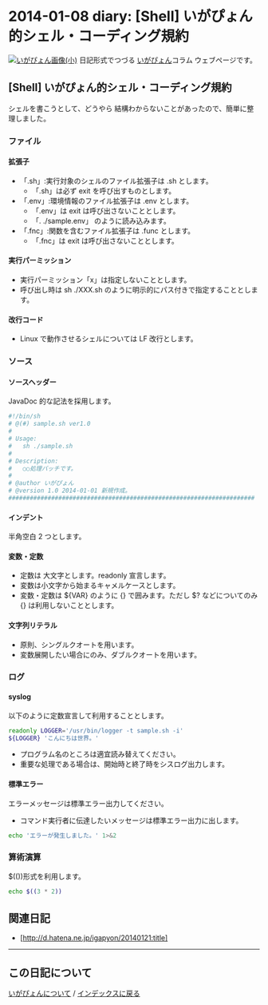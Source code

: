 2014-01-08 diary: [Shell] いがぴょん的シェル・コーディング規約
=====================================================================================================
[![いがぴょん画像(小)](https://igapyon.github.io/diary/images/iga200306s.jpg "いがぴょん")](https://igapyon.github.io/diary/memo/memoigapyon.html) 日記形式でつづる [いがぴょん](https://igapyon.github.io/diary/memo/memoigapyon.html)コラム ウェブページです。

## [Shell] いがぴょん的シェル・コーディング規約

シェルを書こうとして、どうやら 結構わからないことがあったので、簡単に整理しました。

### ファイル


#### 拡張子

* 「.sh」:実行対象のシェルのファイル拡張子は .sh とします。
  * 「.sh」は必ず exit を呼び出すものとします。
* 「.env」:環境情報のファイル拡張子は .env とします。
  * 「.env」は exit は呼び出さないこととします。
  * 「. ./sample.env」 のように読み込みます。
* 「.fnc」:関数を含むファイル拡張子は .func とします。
  * 「.fnc」は exit は呼び出さないこととします。

#### 実行パーミッション

* 実行パーミッション「x」は指定しないこととします。
* 呼び出し時は sh ./XXX.sh のように明示的にパス付きで指定することとします。

#### 改行コード

* Linux で動作させるシェルについては LF 改行とします。


### ソース


#### ソースヘッダー

JavaDoc 的な記法を採用します。

```sh
#!/bin/sh
# @(#) sample.sh ver1.0
#
# Usage:
#   sh ./sample.sh
#
# Description:
#   ○○処理バッチです。
#
# @author いがぴょん
# @version 1.0 2014-01-01 新規作成。
#####################################################################
```


#### インデント

半角空白 2 つとします。


#### 変数・定数

* 定数は 大文字とします。readonly 宣言します。
* 変数は小文字から始まるキャメルケースとします。
* 変数・定数は ${VAR} のように {} で囲みます。ただし $? などについてのみ {} は利用しないこととします。


#### 文字列リテラル

* 原則、シングルクオートを用います。
* 変数展開したい場合にのみ、ダブルクオートを用います。


### ログ


#### syslog

以下のように定数宣言して利用することとします。

```sh
readonly LOGGER='/usr/bin/logger -t sample.sh -i'
${LOGGER} 'こんにちは世界。'
```

* プログラム名のところは適宜読み替えてください。
* 重要な処理である場合は、開始時と終了時をシスログ出力します。

#### 標準エラー

エラーメッセージは標準エラー出力してください。
* コマンド実行者に伝達したいメッセージは標準エラー出力に出します。

```sh
echo 'エラーが発生しました。' 1>&2
```



### 算術演算

$(())形式を利用します。

```sh
echo $((3 * 2))
```



## 関連日記

* [http://d.hatena.ne.jp/igapyon/20140121:title]



----------------------------------------------------------------------------------------------------

## この日記について
[いがぴょんについて](http://www.igapyon.jp/igapyon/diary/memo/memoigapyon.html) / [インデックスに戻る](https://igapyon.github.io/diary/idxall.html)
